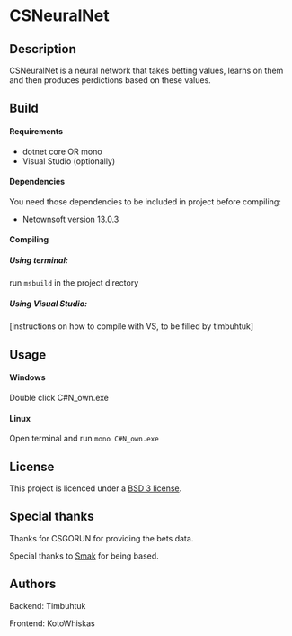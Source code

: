 # CSNeuralNet


## Description

CSNeuralNet is a neural network that takes betting values, learns on them and then produces perdictions based on these values.

## Build

#### Requirements
- dotnet core OR mono
- Visual Studio (optionally)

#### Dependencies
You need those dependencies to be included in project before compiling:
- Netownsoft version 13.0.3
  
#### Compiling

##### Using terminal: 

run `msbuild` in the project directory

##### Using Visual Studio:

[instructions on how to compile with VS, to be filled by timbuhtuk]

## Usage
#### Windows

Double click C#N_own.exe

#### Linux

Open terminal and run `mono C#N_own.exe`


## License

This project is licenced under a [BSD 3 license](LICENSE.txt).

## Special thanks
Thanks for CSGORUN for providing the bets data.

Special thanks to [Smak](https://t.me/smak_media) for being based.


## Authors
Backend: Timbuhtuk

Frontend: KotoWhiskas

